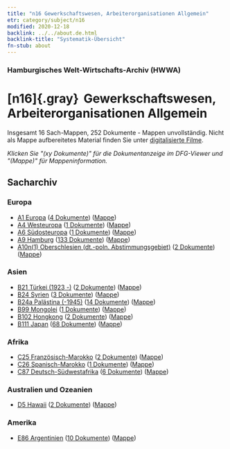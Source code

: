 ```yaml
---
title: "n16 Gewerkschaftswesen, Arbeiterorganisationen Allgemein"
etr: category/subject/n16
modified: 2020-12-18
backlink: ../../about.de.html
backlink-title: "Systematik-Übersicht"
fn-stub: about
---
```


### Hamburgisches Welt-Wirtschafts-Archiv (HWWA)
# [n16]{.gray}&#8201; Gewerkschaftswesen, Arbeiterorganisationen Allgemein&#160; 




Insgesamt 16 Sach-Mappen, 252 Dokumente - Mappen unvollständig.
Nicht als Mappe aufbereitetes Material finden Sie unter [digitalisierte Filme](/film/h1_sh).

_Klicken Sie "(xy Dokumente)" für die Dokumentanzeige im DFG-Viewer und "(Mappe)" für Mappeninformation._

## Sacharchiv




### Europa

- [A1 Europa](../../../geo/about.de.html#A1) (<a href="https://dfg-viewer.de/show/?tx_dlf[id]=https://pm20.zbw.eu/mets/sh/1408xx/140892/1452xx/145239/public.mets.de.xml" target="_blank">4 Dokumente</a>) ([Mappe](http://purl.org/pressemappe20/folder/sh/140892,145239))
- [A4 Westeuropa](../../../geo/about.de.html#A4) (<a href="https://dfg-viewer.de/show/?tx_dlf[id]=https://pm20.zbw.eu/mets/sh/1408xx/140897/1452xx/145239/public.mets.de.xml" target="_blank">1 Dokumente</a>) ([Mappe](http://purl.org/pressemappe20/folder/sh/140897,145239))
- [A6 Südosteuropa](../../../geo/about.de.html#A6) (<a href="https://dfg-viewer.de/show/?tx_dlf[id]=https://pm20.zbw.eu/mets/sh/1409xx/140900/1452xx/145239/public.mets.de.xml" target="_blank">1 Dokumente</a>) ([Mappe](http://purl.org/pressemappe20/folder/sh/140900,145239))
- [A9 Hamburg](../../../geo/about.de.html#A9) (<a href="https://dfg-viewer.de/show/?tx_dlf[id]=https://pm20.zbw.eu/mets/sh/1409xx/140905/1452xx/145239/public.mets.de.xml" target="_blank">133 Dokumente</a>) ([Mappe](http://purl.org/pressemappe20/folder/sh/140905,145239))
- [A10n(1) Oberschlesien (dt.-poln. Abstimmungsgebiet)](../../../geo/about.de.html#A10n(1)) (<a href="https://dfg-viewer.de/show/?tx_dlf[id]=https://pm20.zbw.eu/mets/sh/1409xx/140948/1452xx/145239/public.mets.de.xml" target="_blank">2 Dokumente</a>) ([Mappe](http://purl.org/pressemappe20/folder/sh/140948,145239))

### Asien

- [B21 Türkei (1923 -)](../../../geo/about.de.html#B21) (<a href="https://dfg-viewer.de/show/?tx_dlf[id]=https://pm20.zbw.eu/mets/sh/1411xx/141111/1452xx/145239/public.mets.de.xml" target="_blank">2 Dokumente</a>) ([Mappe](http://purl.org/pressemappe20/folder/sh/141111,145239))
- [B24 Syrien](../../../geo/about.de.html#B24) (<a href="https://dfg-viewer.de/show/?tx_dlf[id]=https://pm20.zbw.eu/mets/sh/1411xx/141114/1452xx/145239/public.mets.de.xml" target="_blank">3 Dokumente</a>) ([Mappe](http://purl.org/pressemappe20/folder/sh/141114,145239))
- [B24a Palästina (-1945)](../../../geo/about.de.html#B24a) (<a href="https://dfg-viewer.de/show/?tx_dlf[id]=https://pm20.zbw.eu/mets/sh/1411xx/141115/1452xx/145239/public.mets.de.xml" target="_blank">14 Dokumente</a>) ([Mappe](http://purl.org/pressemappe20/folder/sh/141115,145239))
- [B99 Mongolei](../../../geo/about.de.html#B99) (<a href="https://dfg-viewer.de/show/?tx_dlf[id]=https://pm20.zbw.eu/mets/sh/1412xx/141261/1452xx/145239/public.mets.de.xml" target="_blank">1 Dokumente</a>) ([Mappe](http://purl.org/pressemappe20/folder/sh/141261,145239))
- [B102 Hongkong](../../../geo/about.de.html#B102) (<a href="https://dfg-viewer.de/show/?tx_dlf[id]=https://pm20.zbw.eu/mets/sh/1412xx/141268/1452xx/145239/public.mets.de.xml" target="_blank">2 Dokumente</a>) ([Mappe](http://purl.org/pressemappe20/folder/sh/141268,145239))
- [B111 Japan](../../../geo/about.de.html#B111) (<a href="https://dfg-viewer.de/show/?tx_dlf[id]=https://pm20.zbw.eu/mets/sh/1412xx/141272/1452xx/145239/public.mets.de.xml" target="_blank">68 Dokumente</a>) ([Mappe](http://purl.org/pressemappe20/folder/sh/141272,145239))

### Afrika

- [C25 Französisch-Marokko](../../../geo/about.de.html#C25) (<a href="https://dfg-viewer.de/show/?tx_dlf[id]=https://pm20.zbw.eu/mets/sh/1413xx/141358/1452xx/145239/public.mets.de.xml" target="_blank">2 Dokumente</a>) ([Mappe](http://purl.org/pressemappe20/folder/sh/141358,145239))
- [C26 Spanisch-Marokko](../../../geo/about.de.html#C26) (<a href="https://dfg-viewer.de/show/?tx_dlf[id]=https://pm20.zbw.eu/mets/sh/1413xx/141359/1452xx/145239/public.mets.de.xml" target="_blank">1 Dokumente</a>) ([Mappe](http://purl.org/pressemappe20/folder/sh/141359,145239))
- [C87 Deutsch-Südwestafrika](../../../geo/about.de.html#C87) (<a href="https://dfg-viewer.de/show/?tx_dlf[id]=https://pm20.zbw.eu/mets/sh/1414xx/141450/1452xx/145239/public.mets.de.xml" target="_blank">6 Dokumente</a>) ([Mappe](http://purl.org/pressemappe20/folder/sh/141450,145239))

### Australien und Ozeanien

- [D5 Hawaii](../../../geo/about.de.html#D5) (<a href="https://dfg-viewer.de/show/?tx_dlf[id]=https://pm20.zbw.eu/mets/sh/1415xx/141595/1452xx/145239/public.mets.de.xml" target="_blank">2 Dokumente</a>) ([Mappe](http://purl.org/pressemappe20/folder/sh/141595,145239))

### Amerika

- [E86 Argentinien](../../../geo/about.de.html#E86) (<a href="https://dfg-viewer.de/show/?tx_dlf[id]=https://pm20.zbw.eu/mets/sh/1416xx/141692/1452xx/145239/public.mets.de.xml" target="_blank">10 Dokumente</a>) ([Mappe](http://purl.org/pressemappe20/folder/sh/141692,145239))


